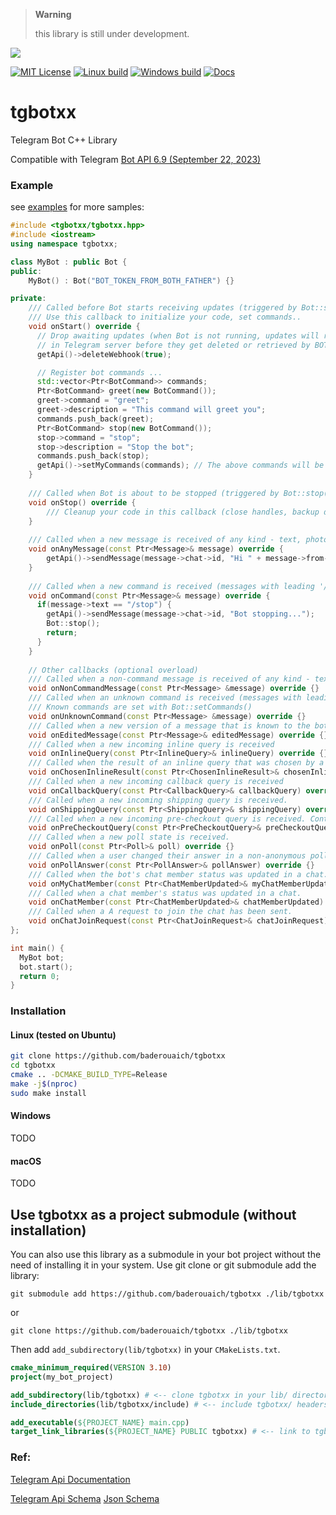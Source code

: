 > **Warning**
>
> this library is still under development.
>
 ![](https://geps.dev/progress/60) 

[![MIT License](https://img.shields.io/badge/license-MIT-yellow)](https://github.com/baderouaich/tgbotxx/blob/master/LICENSE)
[![Linux build](https://github.com/baderouaich/tgbotxx/workflows/build-ubuntu/badge.svg)](https://github.com/baderouaich/tgbotxx/actions?workflow=build) 
[![Windows build](https://github.com/baderouaich/tgbotxx/workflows/build-windows/badge.svg)](https://github.com/baderouaich/tgbotxx/actions?workflow=build) 
[![Docs](https://codedocs.xyz/doxygen/doxygen.svg)](https://baderouaich.github.io/tgbotxx)

# tgbotxx
Telegram Bot C++ Library

Compatible with Telegram [Bot API 6.9 (September 22, 2023)](https://core.telegram.org/bots/api-changelog)

### Example
see [examples](examples/) for more samples:
```cpp
#include <tgbotxx/tgbotxx.hpp>
#include <iostream>
using namespace tgbotxx;

class MyBot : public Bot {
public:
    MyBot() : Bot("BOT_TOKEN_FROM_BOTH_FATHER") {}

private:
    /// Called before Bot starts receiving updates (triggered by Bot::start())
    /// Use this callback to initialize your code, set commands..
    void onStart() override {
      // Drop awaiting updates (when Bot is not running, updates will remain 24 hours
      // in Telegram server before they get deleted or retrieved by BOT)
      getApi()->deleteWebhook(true);

      // Register bot commands ...
      std::vector<Ptr<BotCommand>> commands;
      Ptr<BotCommand> greet(new BotCommand());
      greet->command = "greet";
      greet->description = "This command will greet you";
      commands.push_back(greet);
      Ptr<BotCommand> stop(new BotCommand());
      stop->command = "stop";
      stop->description = "Stop the bot";
      commands.push_back(stop);
      getApi()->setMyCommands(commands); // The above commands will be shown in the bot chat menu (bottom left)
    }
    
    /// Called when Bot is about to be stopped (triggered by Bot::stop())
    void onStop() override {
        /// Cleanup your code in this callback (close handles, backup data...)
    }
    
    /// Called when a new message is received of any kind - text, photo, sticker, etc.
    void onAnyMessage(const Ptr<Message>& message) override {
        getApi()->sendMessage(message->chat->id, "Hi " + message->from->firstName + "!, got your message!");
    }
    
    /// Called when a new command is received (messages with leading '/' char).
    void onCommand(const Ptr<Message>& message) override {
      if(message->text == "/stop") {
        getApi()->sendMessage(message->chat->id, "Bot stopping...");
        Bot::stop();
        return;
      }
    }
    
    // Other callbacks (optional overload)
    /// Called when a non-command message is received of any kind - text, photo, sticker, etc.
    void onNonCommandMessage(const Ptr<Message> &message) override {}
    /// Called when an unknown command is received (messages with leading '/' char).
    /// Known commands are set with Bot::setCommands()
    void onUnknownCommand(const Ptr<Message> &message) override {}
    /// Called when a new version of a message that is known to the bot and was edited
    void onEditedMessage(const Ptr<Message>& editedMessage) override {}
    /// Called when a new incoming inline query is received
    void onInlineQuery(const Ptr<InlineQuery>& inlineQuery) override {}
    /// Called when the result of an inline query that was chosen by a user and sent to their chat partner.
    void onChosenInlineResult(const Ptr<ChosenInlineResult>& chosenInlineResult) override {}
    /// Called when a new incoming callback query is received
    void onCallbackQuery(const Ptr<CallbackQuery>& callbackQuery) override {}
    /// Called when a new incoming shipping query is received.
    void onShippingQuery(const Ptr<ShippingQuery>& shippingQuery) override {}
    /// Called when a new incoming pre-checkout query is received. Contains full information about checkout
    void onPreCheckoutQuery(const Ptr<PreCheckoutQuery>& preCheckoutQuery) override {}
    /// Called when a new poll state is received.
    void onPoll(const Ptr<Poll>& poll) override {}
    /// Called when a user changed their answer in a non-anonymous poll.
    void onPollAnswer(const Ptr<PollAnswer>& pollAnswer) override {}
    /// Called when the bot's chat member status was updated in a chat.
    void onMyChatMember(const Ptr<ChatMemberUpdated>& myChatMemberUpdated) override {}
    /// Called when a chat member's status was updated in a chat.
    void onChatMember(const Ptr<ChatMemberUpdated>& chatMemberUpdated) override {}
    /// Called when a A request to join the chat has been sent.
    void onChatJoinRequest(const Ptr<ChatJoinRequest>& chatJoinRequest) override {}
};

int main() {
  MyBot bot;
  bot.start();
  return 0;
}
```


### Installation
#### Linux (tested on Ubuntu)
```bash
git clone https://github.com/baderouaich/tgbotxx
cd tgbotxx
cmake .. -DCMAKE_BUILD_TYPE=Release
make -j$(nproc)
sudo make install
```

#### Windows
TODO
#### macOS
TODO


## Use tgbotxx as a project submodule (without installation)
You can also use this library as a submodule in your bot project without the need of installing it in your system.
Use git clone or git submodule add the library:
```shell
git submodule add https://github.com/baderouaich/tgbotxx ./lib/tgbotxx
```
or 
```shell
git clone https://github.com/baderouaich/tgbotxx ./lib/tgbotxx
```

Then add `add_subdirectory(lib/tgbotxx)` in your `CMakeLists.txt`.
```cmake
cmake_minimum_required(VERSION 3.10)
project(my_bot_project)

add_subdirectory(lib/tgbotxx) # <-- clone tgbotxx in your lib/ directory
include_directories(lib/tgbotxx/include) # <-- include tgbotxx/ headers

add_executable(${PROJECT_NAME} main.cpp)
target_link_libraries(${PROJECT_NAME} PUBLIC tgbotxx) # <-- link to tgbotxx
```

### Ref:
[Telegram Api Documentation](https://core.telegram.org/bots/api)

[Telegram Api Schema](https://core.telegram.org/schema) [Json Schema](https://core.telegram.org/schema/json)
